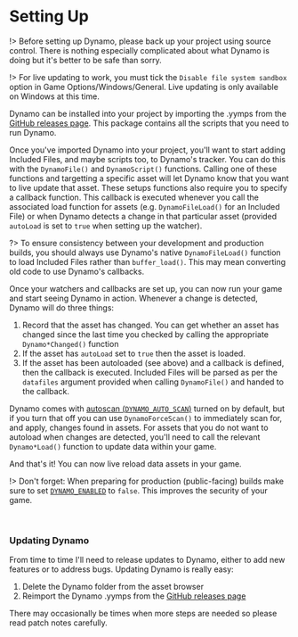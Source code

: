 # Setting Up

!> Before setting up Dynamo, please back up your project using source control. There is nothing especially complicated about what Dynamo is doing but it's better to be safe than sorry.

!> For live updating to work, you must tick the `Disable file system sandbox` option in Game Options/Windows/General. Live updating is only available on Windows at this time.

Dynamo can be installed into your project by importing the .yymps from the [GitHub releases page](https://github.com/JujuAdams/Dynamo/releases). This package contains all the scripts that you need to run Dynamo.

Once you've imported Dynamo into your project, you'll want to start adding Included Files, and maybe scripts too, to Dynamo's tracker. You can do this with the `DynamoFile()` and `DynamoScript()` functions. Calling one of these functions and targetting a specific asset will let Dynamo know that you want to live update that asset. These setups functions also require you to specify a callback function. This callback is executed whenever you call the associated load function for assets (e.g. `DynamoFileLoad()` for an Included File) or when Dynamo detects a change in that particular asset (provided `autoLoad` is set to `true` when setting up the watcher).

?> To ensure consistency between your development and production builds, you should always use Dynamo's native `DynamoFileLoad()` function to load Included Files rather than `buffer_load()`. This may mean converting old code to use Dynamo's callbacks.

Once your watchers and callbacks are set up, you can now run your game and start seeing Dynamo in action. Whenever a change is detected, Dynamo will do three things:

1. Record that the asset has changed. You can get whether an asset has changed since the last time you checked by calling the appropriate `Dynamo*Changed()` function
2. If the asset has `autoLoad` set to `true` then the asset is loaded.
3. If the asset has been autoloaded (see above) and a callback is defined, then the callback is executed. Included Files will be parsed as per the `datafiles` argument provided when calling `DynamoFile()` and handed to the callback.

Dynamo comes with [autoscan (`DYNAMO_AUTO_SCAN`)](configuration) turned on by default, but if you turn that off you can use `DynamoForceScan()` to immediately scan for, and apply, changes found in assets. For assets that you do not want to autoload when changes are detected, you'll need to call the relevant `Dynamo*Load()` function to update data within your game.

And that's it! You can now live reload data assets in your game.

!> Don't forget: When preparing for production (public-facing) builds make sure to set [`DYNAMO_ENABLED`](configuration) to `false`. This improves the security of your game.

&nbsp;

### Updating Dynamo

From time to time I'll need to release updates to Dynamo, either to add new features or to address bugs. Updating Dynamo is really easy:

1. Delete the Dynamo folder from the asset browser
2. Reimport the Dynamo .yymps from the [GitHub releases page](https://github.com/JujuAdams/Dynamo/releases)

There may occasionally be times when more steps are needed so please read patch notes carefully.